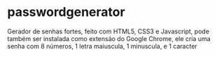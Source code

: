 # passwordgenerator
Gerador de senhas fortes, feito com HTML5, CSS3 e Javascript, pode também ser instalada como extensão do Google Chrome, ele cria uma senha com 8 números, 1 letra maiuscula, 1 minuscula, e 1 caracter


